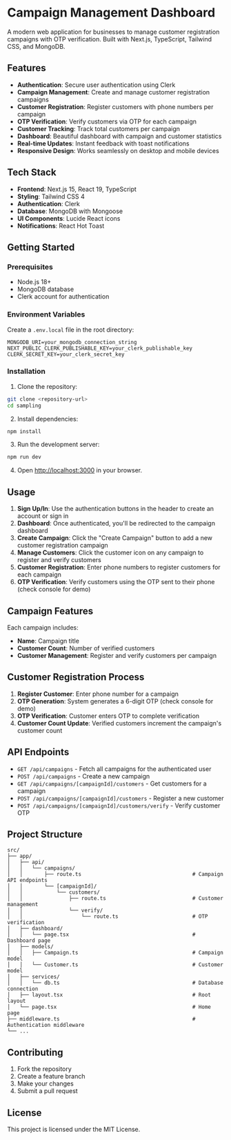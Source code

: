 # Campaign Management Dashboard

A modern web application for businesses to manage customer registration campaigns with OTP verification. Built with Next.js, TypeScript, Tailwind CSS, and MongoDB.

## Features

- **Authentication**: Secure user authentication using Clerk
- **Campaign Management**: Create and manage customer registration campaigns
- **Customer Registration**: Register customers with phone numbers per campaign
- **OTP Verification**: Verify customers via OTP for each campaign
- **Customer Tracking**: Track total customers per campaign
- **Dashboard**: Beautiful dashboard with campaign and customer statistics
- **Real-time Updates**: Instant feedback with toast notifications
- **Responsive Design**: Works seamlessly on desktop and mobile devices

## Tech Stack

- **Frontend**: Next.js 15, React 19, TypeScript
- **Styling**: Tailwind CSS 4
- **Authentication**: Clerk
- **Database**: MongoDB with Mongoose
- **UI Components**: Lucide React icons
- **Notifications**: React Hot Toast

## Getting Started

### Prerequisites

- Node.js 18+
- MongoDB database
- Clerk account for authentication

### Environment Variables

Create a `.env.local` file in the root directory:

```env
MONGODB_URI=your_mongodb_connection_string
NEXT_PUBLIC_CLERK_PUBLISHABLE_KEY=your_clerk_publishable_key
CLERK_SECRET_KEY=your_clerk_secret_key
```

### Installation

1. Clone the repository:

```bash
git clone <repository-url>
cd sampling
```

2. Install dependencies:

```bash
npm install
```

3. Run the development server:

```bash
npm run dev
```

4. Open [http://localhost:3000](http://localhost:3000) in your browser.

## Usage

1. **Sign Up/In**: Use the authentication buttons in the header to create an account or sign in
2. **Dashboard**: Once authenticated, you'll be redirected to the campaign dashboard
3. **Create Campaign**: Click the "Create Campaign" button to add a new customer registration campaign
4. **Manage Customers**: Click the customer icon on any campaign to register and verify customers
5. **Customer Registration**: Enter phone numbers to register customers for each campaign
6. **OTP Verification**: Verify customers using the OTP sent to their phone (check console for demo)

## Campaign Features

Each campaign includes:

- **Name**: Campaign title
- **Customer Count**: Number of verified customers
- **Customer Management**: Register and verify customers per campaign

## Customer Registration Process

1. **Register Customer**: Enter phone number for a campaign
2. **OTP Generation**: System generates a 6-digit OTP (check console for demo)
3. **OTP Verification**: Customer enters OTP to complete verification
4. **Customer Count Update**: Verified customers increment the campaign's customer count

## API Endpoints

- `GET /api/campaigns` - Fetch all campaigns for the authenticated user
- `POST /api/campaigns` - Create a new campaign
- `GET /api/campaigns/[campaignId]/customers` - Get customers for a campaign
- `POST /api/campaigns/[campaignId]/customers` - Register a new customer
- `POST /api/campaigns/[campaignId]/customers/verify` - Verify customer OTP

## Project Structure

```
src/
├── app/
│   ├── api/
│   │   └── campaigns/
│   │       ├── route.ts                                    # Campaign API endpoints
│   │       └── [campaignId]/
│   │           └── customers/
│   │               ├── route.ts                            # Customer management
│   │               └── verify/
│   │                   └── route.ts                        # OTP verification
│   ├── dashboard/
│   │   └── page.tsx                                        # Dashboard page
│   ├── models/
│   │   ├── Campaign.ts                                     # Campaign model
│   │   └── Customer.ts                                     # Customer model
│   ├── services/
│   │   └── db.ts                                           # Database connection
│   ├── layout.tsx                                          # Root layout
│   └── page.tsx                                            # Home page
├── middleware.ts                                           # Authentication middleware
└── ...
```

## Contributing

1. Fork the repository
2. Create a feature branch
3. Make your changes
4. Submit a pull request

## License

This project is licensed under the MIT License.
